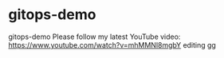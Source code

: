 # gitops-demo
gitops-demo
Please follow my latest YouTube video: https://www.youtube.com/watch?v=mhMMNl8mgbY
editing 
gg
